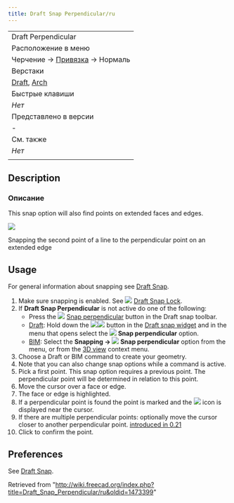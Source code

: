 ```yaml
---
title: Draft Snap Perpendicular/ru
---
```

|  |
| --- |
| Draft Perpendicular |
| Расположение в меню |
| Черчение → [Привязка](/Draft_Snap/ru "Draft Snap/ru") → Нормаль |
| Верстаки |
| [Draft](/Draft_Workbench/ru "Draft Workbench/ru"), [Arch](/Arch_Workbench/ru "Arch Workbench/ru") |
| Быстрые клавиши |
| *Нет* |
| Представлено в версии |
| - |
| См. также |
| *Нет* |
|  |

## Description

### Описание

This snap option will also find points on extended faces and edges.

![](/images/Draft_Snap_Perpendicular_example.png)

Snapping the second point of a line to the perpendicular point on an extended edge

## Usage

For general information about snapping see [Draft Snap](/Draft_Snap "Draft Snap").

1. Make sure snapping is enabled. See ![](/images/Draft_Snap_Lock.svg) [Draft Snap Lock](/Draft_Snap_Lock "Draft Snap Lock").
2. If **Draft Snap Perpendicular** is not active do one of the following:
   * Press the ![](/images/Draft_Snap_Perpendicular.svg) [Snap perpendicular](/Draft_Snap_Perpendicular "Draft Snap Perpendicular") button in the Draft snap toolbar.
   * [Draft](/Draft_Workbench "Draft Workbench"): Hold down the ![](/images/Draft_Snap_Lock.svg)![](/images/Toolbar_flyout_arrow.svg) button in the [Draft snap widget](/Draft_snap_widget "Draft snap widget") and in the menu that opens select the **![](/images/Draft_Snap_Perpendicular.svg) Snap perpendicular** option.
   * [BIM](/BIM_Workbench "BIM Workbench"): Select the **Snapping → ![](/images/Draft_Snap_Perpendicular.svg) Snap perpendicular** option from the menu, or from the [3D view](/3D_view "3D view") context menu.
3. Choose a Draft or BIM command to create your geometry.
4. Note that you can also change snap options while a command is active.
5. Pick a first point. This snap option requires a previous point. The perpendicular point will be determined in relation to this point.
6. Move the cursor over a face or edge.
7. The face or edge is highlighted.
8. If a perpendicular point is found the point is marked and the ![](/images/Draft_Snap_Perpendicular.svg) icon is displayed near the cursor.
9. If there are multiple perpendicular points: optionally move the cursor closer to another perpendicular point. [introduced in 0.21](/Release_notes_0.21 "Release notes 0.21")
10. Click to confirm the point.

## Preferences

See [Draft Snap](/Draft_Snap#Preferences "Draft Snap").

Retrieved from "<http://wiki.freecad.org/index.php?title=Draft_Snap_Perpendicular/ru&oldid=1473399>"